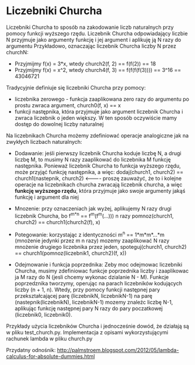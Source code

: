 # Liczebniki Churcha

Liczebniki Churcha to sposób na zakodowanie liczb naturalnych przy pomocy funkcji wyższego rzędu.
Liczebnik Churcha odpowiadający liczbie N przyjmuje jako argumenty funkcję i jej argument i aplikuję ją N razy do argumentu
Przykładowo, oznaczając liczebnik Churcha liczby N przez churchN:
  - Przyjmijmy f(x) = 3*x, wtedy church2(f, 2) == f(f(2)) == 18
  - Przyjmijmy f(x) = x^2, wtedy church4(f, 3) == f(f(f(f(3)))) == 3^16 == 43046721
  
Tradycyjnie definiuje się liczebniki Churcha przy pomocy:
* liczebnika zerowego - funkcja zaaplikowana zero razy do argumentu po prostu zwraca argument, church0(f, x) == x
* funkcji następnika, która przyjmuje jako argument liczebnik Churcha i zwraca liczebnik o jeden większy. W ten sposób oczywiście
  mamy dostęp do dowolnej liczby naturalnej
  
Na liczebnikach Churcha możemy zdefiniować operacje analogiczne jak na zwykłych liczbach naturalnych:

* Dodawanie: jeśli pierwszy liczebnik Churcha koduje liczbę N, a drugi liczbę M, to musimy N razy zaaplikować do liczebnika M funkcję
następnika. Ponieważ liczebnik Churcha to funkcja wyższego rzędu, może przyjąć funkcję następnika, a więc:
dodaj(church1, church2) == church1(nastepnik, church2)      <---- proszę zauważyć, że to i kolejne operacje na liczebnikach churcha
zwracają liczebnik churcha, a więc **funkcję wyższego rzędu**, która przyjmuje jako swoje argumenty jakąś funkcję i argument dla niej

* Mnozenie: przy oznaczeniach jak wyżej, aplikujemy N razy drugi liczebnik Churcha, bo f<sup>m*n</sup> ==  f<sup>m</sup>(f<sup>m</sup>(...))) n razy
pomnoz(church1, church2) == church1(church2(f), x)

* Potegowanie: korzystając z identyczności m<sup>n</sup> == 1\*m\*m\*...\*m (mnożenie jedynki przez m n razy) mozemy zaaplikować N razy mnożenie drugiego
liczebnika przez jeden, spoteguj(church1, church2) == church1(pomnoz(liczebnik1, church2)(f, x))


* Odejmowanie i funkcja poprzednika: Zeby moc odejmowac liczebniki Churcha, musimy zdefiniowac funkcje poprzednika liczby i zaaplikowac ja 
M razy do N (jesli chcemy wykonac dzialanie N - M). Funkcje poprzedznika tworzymy, operując na parach liczebników kodujących liczby
(n + 1, n). Wtedy, przy pomocy funkcji następnej pary przekształcającej parę (liczebnikN, liczebnikN-1) na parę (nastepnik(liczebnikN), liczebnikN-1)
mozemy znaleźc liczbę N-1, aplikując funkcję następnej pary N razy do pary poczatkowej (liczebnik0, liczebnik0).

Przykłady użycia liczebników Churcha i jednocześnie dowód, że działają są w pliku test_church.py. Implementacja z opisami wykorzystującymi rachunek lambda
w pliku church.py

Przydatny odnośnik: http://palmstroem.blogspot.com/2012/05/lambda-calculus-for-absolute-dummies.html
